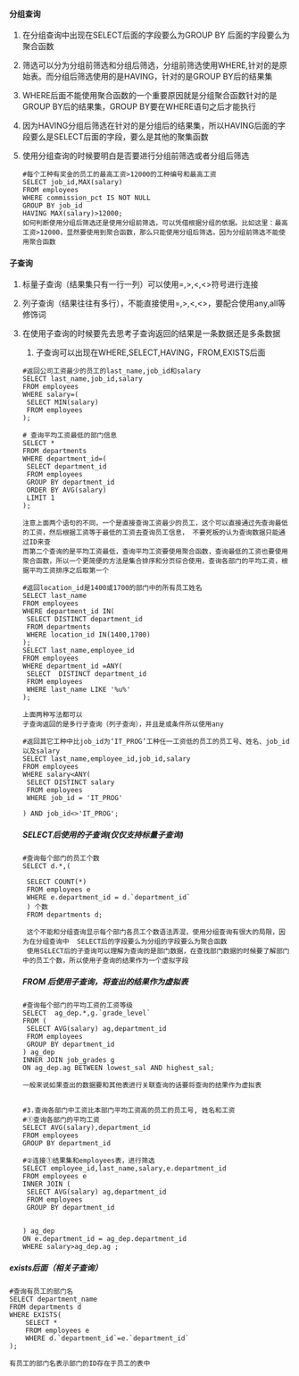 

#### 分组查询

1. 在分组查询中出现在SELECT后面的字段要么为GROUP BY 后面的字段要么为聚合函数

2. 筛选可以分为分组前筛选和分组后筛选，分组前筛选使用WHERE,针对的是原始表。而分组后筛选使用的是HAVING，针对的是GROUP BY后的结果集

3. WHERE后面不能使用聚合函数的一个重要原因就是分组聚合函数针对的是GROUP BY后的结果集，GROUP BY要在WHERE语句之后才能执行

4. 因为HAVING分组后筛选在针对的是分组后的结果集，所以HAVING后面的字段要么是SELECT后面的字段，要么是其他的聚集函数

5. 使用分组查询的时候要明白是否要进行分组前筛选或者分组后筛选

   ```mysql
   #每个工种有奖金的员工的最高工资>12000的工种编号和最高工资
   SELECT job_id,MAX(salary)
   FROM employees
   WHERE commission_pct IS NOT NULL
   GROUP BY job_id
   HAVING MAX(salary)>12000;
   如何判断使用分组后筛选还是使用分组前筛选，可以凭借根据分组的依据。比如这里：最高工资>12000，显然要使用到聚合函数，那么只能使用分组后筛选，因为分组前筛选不能使用聚合函数
   ```



#### 子查询

1. 标量子查询（结果集只有一行一列）可以使用=,>,<,<>符号进行连接

2. 列子查询（结果往往有多行），不能直接使用=,>,<,<>，要配合使用any,all等修饰词

3. 在使用子查询的时候要先去思考子查询返回的结果是一条数据还是多条数据

   1. 子查询可以出现在WHERE,SELECT,HAVING，FROM,EXISTS后面

   ```mysql
   #返回公司工资最少的员工的last_name,job_id和salary
   SELECT last_name,job_id,salary
   FROM employees
   WHERE salary=(
   	SELECT MIN(salary)
   	FROM employees
   );
   
   # 查询平均工资最低的部门信息
   SELECT *
   FROM departments
   WHERE department_id=(
   	SELECT department_id
   	FROM employees
   	GROUP BY department_id
   	ORDER BY AVG(salary) 
   	LIMIT 1
   );
   
   注意上面两个语句的不同，一个是直接查询工资最少的员工，这个可以直接通过先查询最低的工资，然后根据工资等于最低的工资去查询员工信息， 不要死板的认为查询数据只能通过ID来查
   而第二个查询的是平均工资最低，查询平均工资要使用聚合函数，查询最低的工资也要使用聚合函数，所以一个更简便的方法是集合排序和分页综合使用，查询各部门的平均工资，根据平均工资排序之后取第一个
   ```

   ```mysql
   #返回location_id是1400或1700的部门中的所有员工姓名
   SELECT last_name
   FROM employees
   WHERE department_id IN(
   	SELECT DISTINCT department_id
   	FROM departments
   	WHERE location_id IN(1400,1700)
   );
   SELECT last_name,employee_id
   FROM employees
   WHERE department_id =ANY(
   	SELECT  DISTINCT department_id
   	FROM employees
   	WHERE last_name LIKE '%u%'
   );
   
   上面两种写法都可以
   子查询返回的是多行子查询（列子查询），并且是或条件所以使用any
   
   #返回其它工种中比job_id为‘IT_PROG’工种任一工资低的员工的员工号、姓名、job_id 以及salary
   SELECT last_name,employee_id,job_id,salary
   FROM employees
   WHERE salary<ANY(
   	SELECT DISTINCT salary
   	FROM employees
   	WHERE job_id = 'IT_PROG'
   
   ) AND job_id<>'IT_PROG';
   ```

   ##### SELECT后使用的子查询(仅仅支持标量子查询)

   ```mysql
   #查询每个部门的员工个数
   SELECT d.*,(
   
   	SELECT COUNT(*)
   	FROM employees e
   	WHERE e.department_id = d.`department_id`
    ) 个数
    FROM departments d;
    
    这个不能和分组查询显示每个部门各员工个数语法弄混，使用分组查询有很大的局限，因为在分组查询中	SELECT后的字段要么为分组的字段要么为聚合函数
    使用SELECT后的子查询可以理解为查询的是部门数据，在查找部门数据的时候要了解部门中的员工个数，所以使用子查询的结果作为一个虚拟字段
   ```

   ##### FROM 后使用子查询，将查出的结果作为虚拟表

   ```mysql
   #查询每个部门的平均工资的工资等级
   SELECT  ag_dep.*,g.`grade_level`
   FROM (
   	SELECT AVG(salary) ag,department_id
   	FROM employees
   	GROUP BY department_id
   ) ag_dep
   INNER JOIN job_grades g
   ON ag_dep.ag BETWEEN lowest_sal AND highest_sal;
   
   一般来说如果查出的数据要和其他表进行关联查询的话要将查询的结果作为虚拟表
   
   
   #3.查询各部门中工资比本部门平均工资高的员工的员工号, 姓名和工资
   #①查询各部门的平均工资
   SELECT AVG(salary),department_id
   FROM employees
   GROUP BY department_id
   
   #②连接①结果集和employees表，进行筛选
   SELECT employee_id,last_name,salary,e.department_id
   FROM employees e
   INNER JOIN (
   	SELECT AVG(salary) ag,department_id
   	FROM employees
   	GROUP BY department_id
   
   
   ) ag_dep
   ON e.department_id = ag_dep.department_id
   WHERE salary>ag_dep.ag ;
   ```

#####              exists后面（相关子查询）

```mysql
#查询有员工的部门名
SELECT department_name
FROM departments d
WHERE EXISTS(
	SELECT *
	FROM employees e
	WHERE d.`department_id`=e.`department_id`
);

有员工的部门名表示部门的ID存在于员工的表中
```

